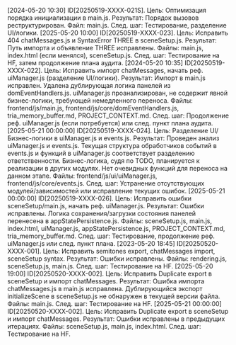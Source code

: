 [2024-05-20 10:30] ID[20250519-XXXX-021S]. Цель: Оптимизация порядка инициализации в main.js. Результат: Порядок вызовов реструктурирован. Файл: main.js. След. шаг: Тестирование, разделение UI/логики.
[2025-05-20 10:00] ID[20250519-XXXX-023]. Цель: Исправить 404 chatMessages.js и SyntaxError THREE в sceneSetup.js. Результат: Путь импорта и объявление THREE исправлены. Файлы: main.js, index.html (если менялся), sceneSetup.js. След. шаг: Тестирование на HF, затем продолжение плана аудита.
[2024-05-20 10:35] ID[20250519-XXXX-022]. Цель: Исправить импорт chatMessages, начать реф. uiManager.js (разделение UI/логики). Результат: Импорт в main.js исправлен. Удалена дублирующая логика панелей из domEventHandlers.js. uiManager.js проанализирован, не содержит явной бизнес-логики, требующей немедленного переноса. Файлы: frontend/js/main.js, frontend/js/core/domEventHandlers.js, tria_memory_buffer.md, PROJECT_CONTEXT.md. След. шаг: Продолжение реф. uiManager.js (если потребуется) или след. пункт плана аудита.
[2025-05-21 00:00:00] ID[20250519-XXXX-024]. Цель: Разделение UI/Бизнес-логики в uiManager.js и events.js. Результат: Проведен анализ uiManager.js и events.js. Текущая структура обработчиков событий в events.js и функций в uiManager.js соответствует разделению ответственности. Бизнес-логика, судя по TODO, планируется к реализации в других модулях. Нет очевидных функций для переноса на данном этапе. Файлы: frontend/js/ui/uiManager.js, frontend/js/core/events.js. След. шаг: Устранение отсутствующих модулей/зависимостей или исправление текущих ошибок.
[2025-05-21 00:00:00] ID[20250519-XXXX-026]. Цель: Исправить ошибки sceneSetup/main.js, начать реф. uiManager.js. Результат: Ошибки исправлены. Логика сохранения/загрузки состояния панелей перенесена в appStatePersistence.js. Файлы: sceneSetup.js, main.js, index.html, uiManager.js, appStatePersistence.js, PROJECT_CONTEXT.md, tria_memory_buffer.md. След. шаг: Тестирование, продолжение реф. uiManager.js или след. пункт плана.
[2023-05-20 18:45] ID[20250520-XXXX-001]. Цель: Исправить semitones export, chatMessages import, sceneSetup syntax. Результат: Ошибки исправлены. Файлы: rendering.js, sceneSetup.js, main.js. След. шаг: Тестирование на HF.
[2025-05-20 19:00] ID[20250520-XXXX-002]. Цель: Исправить Duplicate export в sceneSetup и импорт chatMessages. Результат: Ошибка импорта chatMessages.js в main.js исправлена. Дублирующийся экспорт initializeScene в sceneSetup.js не обнаружен в текущей версии файла. Файлы: main.js. След. шаг: Тестирование на HF.
[2025-05-21 00:00:00] ID[20250520-XXXX-002]. Цель: Исправить Duplicate export в sceneSetup и импорт chatMessages. Результат: Ошибки исправлены в предыдущих итерациях. Файлы: sceneSetup.js, main.js, index.html. След. шаг: Тестирование на HF.
<!-- New entries will be added above this line -->